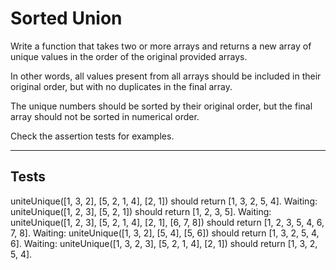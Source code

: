 # Sorted Union

Write a function that takes two or more arrays and returns a new array of unique values in the order of the original provided arrays.

In other words, all values present from all arrays should be included in their original order, but with no duplicates in the final array.

The unique numbers should be sorted by their original order, but the final array should not be sorted in numerical order.

Check the assertion tests for examples.

---

## Tests

uniteUnique([1, 3, 2], [5, 2, 1, 4], [2, 1]) should return [1, 3, 2, 5, 4].
Waiting: uniteUnique([1, 2, 3], [5, 2, 1]) should return [1, 2, 3, 5].
Waiting: uniteUnique([1, 2, 3], [5, 2, 1, 4], [2, 1], [6, 7, 8]) should return [1, 2, 3, 5, 4, 6, 7, 8].
Waiting: uniteUnique([1, 3, 2], [5, 4], [5, 6]) should return [1, 3, 2, 5, 4, 6].
Waiting: uniteUnique([1, 3, 2, 3], [5, 2, 1, 4], [2, 1]) should return [1, 3, 2, 5, 4].